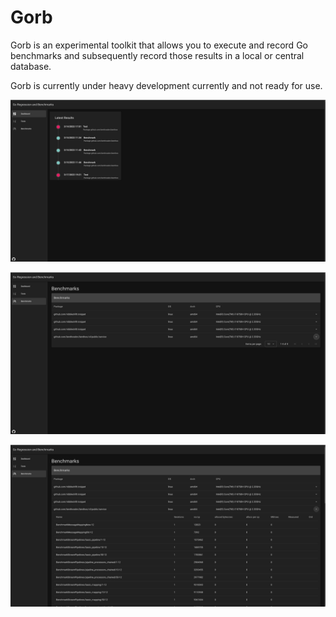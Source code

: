 # Gorb

Gorb is an experimental toolkit that allows you to execute and record Go benchmarks and subsequently record those results in a local or central database. 

Gorb is currently under heavy development currently and not ready for use.

![Dashboard](/assets/dashboard.png)

![Benchmarks](/assets/benchmarks.png)

![Benchmarks Expanded](/assets/benchmarks_expanded.png)

